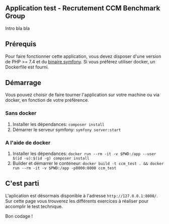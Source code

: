 Application test - Recrutement CCM Benchmark Group
--------------------------------------------------

Intro bla bla

## Prérequis

Pour faire fonctionner cette application, vous devez disposer d'une version de PHP >= 7.4 et du
[binaire symfony](https://symfony.com/download). Si vous préférez utiliser docker, un Dockerfile est fourni.

## Démarrage

Vous pouvez choisir de faire tourner l'application sur votre machine ou via docker, en fonction de votre préférence.

### Sans docker

1. Installer les dépendances: `composer install`
2. Démarrer le serveur symfony: `symfony server:start`

### A l'aide de docker

1. Installer les dépendances: `docker run --rm -it -v $PWD:/app --user $(id -u):$(id -g) composer install`
2. Builder et démarrer le conteneur: `docker build -t ccm_test . && docker run --rm -it -v $PWD:/app -p8000:8000 ccm_test`

## C'est parti

L'aplication est désormais disponible à l'adresse `http://127.0.0.1:8000/`. Sur cette page vous trouverez les différents
exercices à réaliser pour accomplir le test technique.

Bon codage !